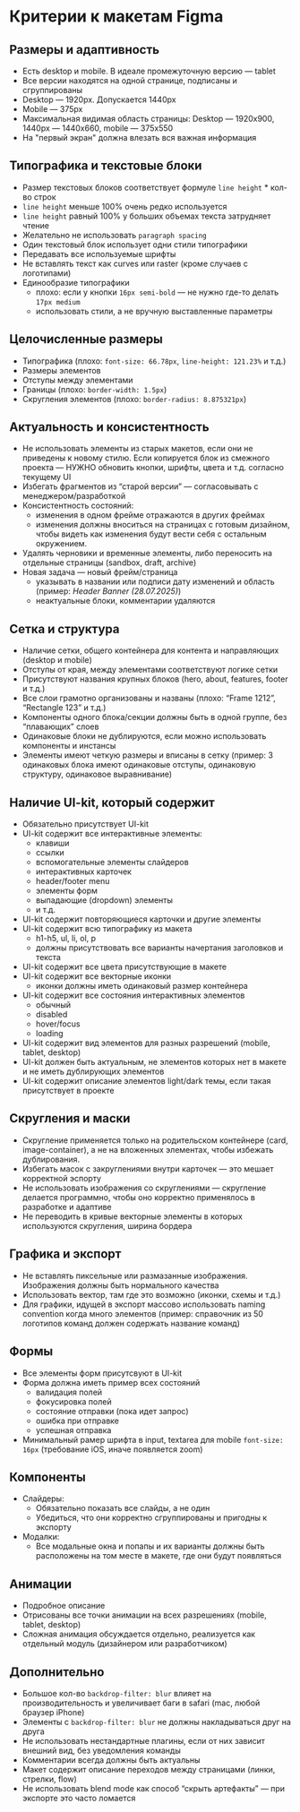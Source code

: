 # Критерии к макетам Figma


## Размеры и адаптивность

- Есть desktop и mobile. В идеале промежуточную версию — tablet
- Все версии находятся на одной странице, подписаны и сгруппированы
- Desktop — 1920px. Допускается 1440px
- Mobile — 375px
- Максимальная видимая область страницы: Desktop — 1920х900, 1440px — 1440x660, mobile — 375х550
- На "первый экран" должна влезать вся важная информация
<!-- Если предполагается скроллинг — фрейм должен быть увеличен по высоте, не использовать clip-content без необходимости ❓ -->



## Типографика и текстовые блоки

- Размер текстовых блоков соответствует формуле `line height` * кол-во строк <!-- (High) -->
- `line height` меньше 100% очень редко используется <!-- (High) -->
- `line height` равный 100% у больших объемах текста затрудняет чтение <!-- (High) -->
- Желательно не использовать `paragraph spacing` <!-- (Low) -->
- Один текстовый блок использует одни стили типографики
- Передавать все используемые шрифты
- Не вставлять текст как curves или raster (кроме случаев с логотипами)
- Единообразие типографики 
  - плохо: если у кнопки `16px semi-bold` — не нужно где-то делать `17px medium`
  - использовать стили, а не вручную выставленные параметры



## Целочисленные размеры

- Типографика (плохо: `font-size: 66.78px`, `line-height: 121.23%` и т.д.)
- Размеры элементов
- Отступы между элементами
- Границы (плохо: `border-width: 1.5px`)
- Скругления элементов (плохо: `border-radius: 8.875321px`)



## Актуальность и консистентность

- Не использовать элементы из старых макетов, если они не приведены к новому стилю. Если копируется блок из смежного проекта — НУЖНО обновить кнопки, шрифты, цвета и т.д. согласно текущему UI
- Избегать фрагментов из “старой версии” — согласовывать с менеджером/разработкой
- Консистентность состояний:
  - изменения в одном фрейме отражаются в других фреймах
  - изменения должны вноситься на страницах с готовым дизайном, чтобы видеть как изменения будут вести себя с остальным окружением.
- Удалять черновики и временные элементы, либо переносить на отдельные страницы (sandbox, draft, archive)
- Новая задача — новый фрейм/страница
  - указывать в названии или подписи дату изменений и область (пример: _Header Banner (28.07.2025)_)
  - неактуальные блоки, комментарии удаляются



## Сетка и структура

- Наличие сетки, общего контейнера для контента и направляющих (desktop и mobile)
- Отступы от края, между элементами соответствуют логике сетки
- Присутствуют названия крупных блоков (hero, about, features, footer и т.д.)
- Все слои грамотно организованы и названы (плохо: “Frame 1212”, “Rectangle 123” и т.д.)
- Компоненты одного блока/секции должны быть в одной группе, без “плавающих” слоев
- Одинаковые блоки не дублируются, если можно использовать компоненты и инстансы
- Элементы имеют четкую размеры и вписаны в сетку (пример: 3 одинаковых блока имеют одинаковые отступы, одинаковую структуру, одинаковое выравнивание)



## Наличие UI-kit, который содержит

- Обязательно присутствует UI-kit
- UI-kit содержит все интерактивные элементы:
  - клавиши
  - ссылки
  - вспомогательные элементы слайдеров
  - интерактивных карточек
  - header/footer menu
  - элементы форм
  - выпадающие (dropdown) элементы
  - и т.д.
- UI-kit содержит повторяющиеся карточки и другие элементы
- UI-kit содержит всю типографику из макета
  - h1-h5, ul, li, ol, p
  - должны присутствовать все варианты начертания заголовков и текста
- UI-kit содержит все цвета присутствующие в макете 
- UI-kit содержит все векторные иконки
  - иконки должны иметь одинаковый размер контейнера
- UI-kit содержит все состояния интерактивных элементов
  - обычный
  - disabled
  - hover/focus
  - loading
- UI-kit содержит вид элементов для разных разрешений (mobile, tablet, desktop)
- UI-kit должен быть актуальным, не элементов которых нет в макете и не иметь дублирующих элементов
- UI-kit содержит описание элементов light/dark темы, если такая присутствует в проекте



## Скругления и маски

- Скругление применяется только на родительском контейнере (card, image-container), а не на вложенных элементах, чтобы избежать дублирования.
- Избегать масок с закруглениями внутри карточек — это мешает корректной эспорту
- Не использовать изображения со скруглениями — скругление делается программно, чтобы оно корректно применялось в разработке и адаптиве
- Не переводить в кривые векторные элементы в которых используются скругления, ширина бордера



## Графика и экспорт

- Не вставлять пиксельные или размазанные изображения. Изображения должны быть нормального качества
- Использовать вектор, там где это возможно (иконки, схемы и т.д.)
- Для графики, идущей в экспорт массово использовать naming convention когда много элементов (пример: справочник из 50 логотипов команд должен содержать название команд)
<!-- - Что видно в Figma — должно точно экспортироваться без эффекта “на глаз” -->



## Формы

- Все элементы форм присутсвуют в UI-kit
- Форма должна иметь пример всех состояний
  - валидация полей
  - фокусировка полей
  - состояние отправки (пока идет запрос)
  - ошибка при отправке
  - успешная отправка
- Минимальный рамер шрифта в input, textarea для mobile `font-size: 16px` (требование iOS, иначе появляется zoom)



## Компоненты

- Слайдеры:
  - Обязательно показать все слайды, а не один
  - Убедиться, что они корректно сгруппированы и пригодны к экспорту
- Модалки:
  - Все модальные окна и попапы и их варианты должны быть расположены на том месте в макете, где они будут появляться



## Анимации

- Подробное описание
- Отрисованы все точки анимации на всех разрешениях (mobile, tablet, desktop)
- Сложная анимация обсуждается отдельно, реализуется как отдельный модуль (дизайнером или разработчиком)



## Дополнительно

- Большое кол-во `backdrop-filter: blur` влияет на производительность и увеличивает баги в safari (mac, любой браузер iPhone)
- Элементы с `backdrop-filter: blur` не должны накладываться друг на друга
- Не использовать нестандартные плагины, если от них зависит внешний вид, без уведомления команды
- Комментарии всегда должны быть актуальны
- Макет содержит описание переходов между страницами (линки, стрелки, flow)
- Не использовать blend mode как способ “скрыть артефакты” — при экспорте это часто ломается
